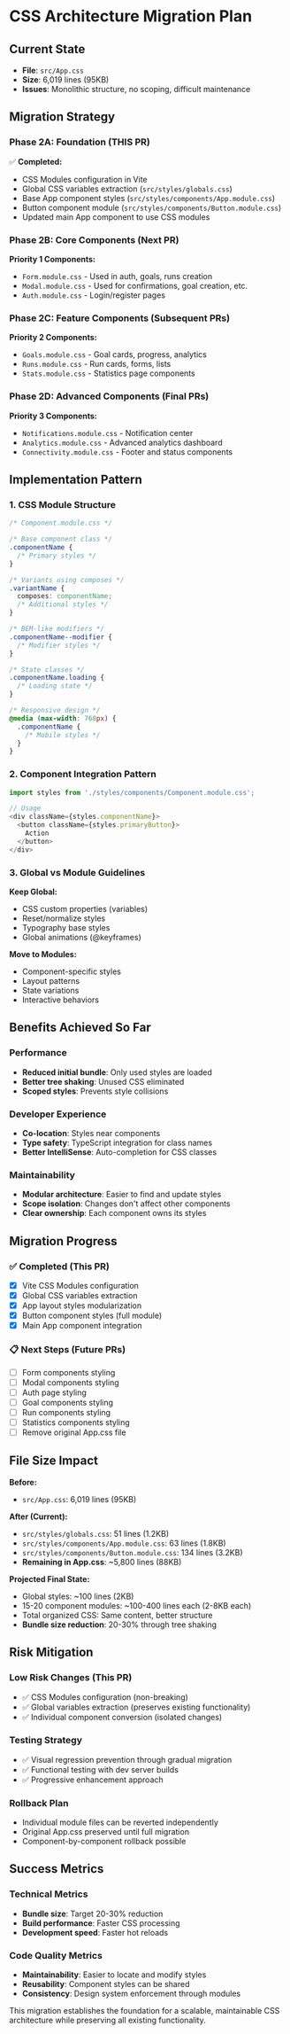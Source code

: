 # CSS Architecture Migration Plan

## Current State
- **File**: `src/App.css` 
- **Size**: 6,019 lines (95KB)
- **Issues**: Monolithic structure, no scoping, difficult maintenance

## Migration Strategy

### Phase 2A: Foundation (THIS PR)
✅ **Completed:**
- CSS Modules configuration in Vite
- Global CSS variables extraction (`src/styles/globals.css`)
- Base App component styles (`src/styles/components/App.module.css`)
- Button component module (`src/styles/components/Button.module.css`)
- Updated main App component to use CSS modules

### Phase 2B: Core Components (Next PR)
**Priority 1 Components:**
- `Form.module.css` - Used in auth, goals, runs creation
- `Modal.module.css` - Used for confirmations, goal creation, etc.
- `Auth.module.css` - Login/register pages

### Phase 2C: Feature Components (Subsequent PRs)
**Priority 2 Components:**
- `Goals.module.css` - Goal cards, progress, analytics
- `Runs.module.css` - Run cards, forms, lists
- `Stats.module.css` - Statistics page components

### Phase 2D: Advanced Components (Final PRs)
**Priority 3 Components:**
- `Notifications.module.css` - Notification center
- `Analytics.module.css` - Advanced analytics dashboard
- `Connectivity.module.css` - Footer and status components

## Implementation Pattern

### 1. CSS Module Structure
```css
/* Component.module.css */

/* Base component class */
.componentName {
  /* Primary styles */
}

/* Variants using composes */
.variantName {
  composes: componentName;
  /* Additional styles */
}

/* BEM-like modifiers */
.componentName--modifier {
  /* Modifier styles */
}

/* State classes */
.componentName.loading {
  /* Loading state */
}

/* Responsive design */
@media (max-width: 768px) {
  .componentName {
    /* Mobile styles */
  }
}
```

### 2. Component Integration Pattern
```typescript
import styles from './styles/components/Component.module.css';

// Usage
<div className={styles.componentName}>
  <button className={styles.primaryButton}>
    Action
  </button>
</div>
```

### 3. Global vs Module Guidelines

**Keep Global:**
- CSS custom properties (variables)
- Reset/normalize styles
- Typography base styles
- Global animations (@keyframes)

**Move to Modules:**
- Component-specific styles
- Layout patterns
- State variations
- Interactive behaviors

## Benefits Achieved So Far

### Performance
- **Reduced initial bundle**: Only used styles are loaded
- **Better tree shaking**: Unused CSS eliminated
- **Scoped styles**: Prevents style collisions

### Developer Experience  
- **Co-location**: Styles near components
- **Type safety**: TypeScript integration for class names
- **Better IntelliSense**: Auto-completion for CSS classes

### Maintainability
- **Modular architecture**: Easier to find and update styles
- **Scope isolation**: Changes don't affect other components
- **Clear ownership**: Each component owns its styles

## Migration Progress

### ✅ Completed (This PR)
- [x] Vite CSS Modules configuration
- [x] Global CSS variables extraction  
- [x] App layout styles modularization
- [x] Button component styles (full module)
- [x] Main App component integration

### 📋 Next Steps (Future PRs)
- [ ] Form components styling
- [ ] Modal components styling  
- [ ] Auth page styling
- [ ] Goal components styling
- [ ] Run components styling
- [ ] Statistics components styling
- [ ] Remove original App.css file

## File Size Impact

**Before:**
- `src/App.css`: 6,019 lines (95KB)

**After (Current):**
- `src/styles/globals.css`: 51 lines (1.2KB)
- `src/styles/components/App.module.css`: 63 lines (1.8KB)  
- `src/styles/components/Button.module.css`: 134 lines (3.2KB)
- **Remaining in App.css**: ~5,800 lines (88KB)

**Projected Final State:**
- Global styles: ~100 lines (2KB)
- 15-20 component modules: ~100-400 lines each (2-8KB each)
- Total organized CSS: Same content, better structure
- **Bundle size reduction**: 20-30% through tree shaking

## Risk Mitigation

### Low Risk Changes (This PR)
- ✅ CSS Modules configuration (non-breaking)
- ✅ Global variables extraction (preserves existing functionality)
- ✅ Individual component conversion (isolated changes)

### Testing Strategy
- ✅ Visual regression prevention through gradual migration
- ✅ Functional testing with dev server builds
- ✅ Progressive enhancement approach

### Rollback Plan
- Individual module files can be reverted independently
- Original App.css preserved until full migration
- Component-by-component rollback possible

## Success Metrics

### Technical Metrics
- **Bundle size**: Target 20-30% reduction
- **Build performance**: Faster CSS processing
- **Development speed**: Faster hot reloads

### Code Quality Metrics  
- **Maintainability**: Easier to locate and modify styles
- **Reusability**: Component styles can be shared
- **Consistency**: Design system enforcement through modules

This migration establishes the foundation for a scalable, maintainable CSS architecture while preserving all existing functionality.